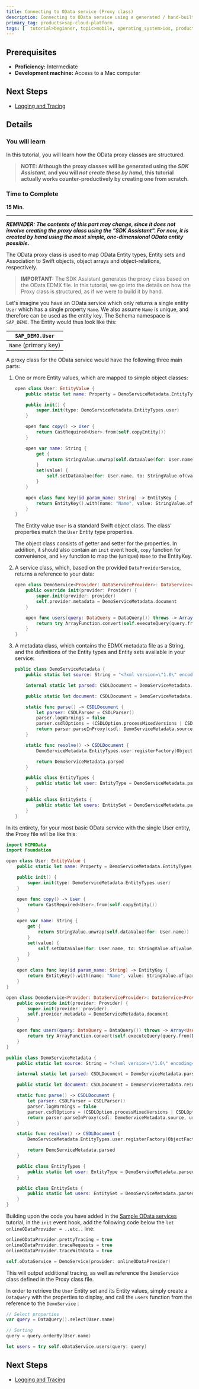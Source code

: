 ```yaml
---
title: Connecting to OData service (Proxy class)
description: Connecting to OData service using a generated / hand-built proxy class
primary_tag: products>sap-cloud-platform
tags: [  tutorial>beginner, topic>mobile, operating_system>ios, products>sap-cloud-platform ]
---
```

## Prerequisites  
 - **Proficiency:** Intermediate
 - **Development machine:** Access to a Mac computer

## Next Steps
 - [Logging and Tracing](#)

## Details
### You will learn  
In this tutorial, you will learn how the OData proxy classes are structured.

> **NOTE: Although the proxy classes will be generated using the *SDK Assistant*, and you will *not create these by hand*, this tutorial actually works counter-productively by creating one from scratch.**

### Time to Complete
**15 Min**.

---

**_REMINDER: The contents of this part may change, since it does not involve creating the proxy class using the "SDK Assistant". For now, it is created by hand using the most simple, one-dimensional OData entity possible_.**

The OData proxy class is used to map OData Entity types, Entity sets and Association to Swift objects, object arrays and object-relations, respectively.

> **IMPORTANT:** The SDK Assistant generates the proxy class based on the OData EDMX file. In this tutorial, we go into the details on how the Proxy class is structured, as if we were to build it by hand.

Let's imagine you have an OData service which only returns a single entity `User` which has a single property `Name`. We also assume `Name` is unique, and therefore can be used as the entity key. The Schema namespace is `SAP_DEMO`. The Entity would thus look like this:

| `SAP_DEMO.User` |
|----|
| `Name` (primary key) |

A proxy class for the OData service would have the following three main parts:

1. One or more Entity values, which are mapped to simple object classes:

    ```swift
	open class User: EntityValue {
	    public static let name: Property = DemoServiceMetadata.EntityTypes.user.property(withName: "Name")

	    public init() {
	        super.init(type: DemoServiceMetadata.EntityTypes.user)
	    }

	    open func copy() -> User {
	        return CastRequired<User>.from(self.copyEntity())
	    }

	    open var name: String {
	        get {
	            return StringValue.unwrap(self.dataValue(for: User.name))
	        }
	        set(value) {
	            self.setDataValue(for: User.name, to: StringValue.of(value))
	        }
	    }

	    open class func key(id param_name: String) -> EntityKey {
	        return EntityKey().with(name: "Name", value: StringValue.of(param_name))
	    }
	}
    ```

    The Entity value `User` is a standard Swift object class. The class' properties match the `User` Entity type properties.

    The object class consists of getter and setter for the properties. In addition, it should also contain an `init` event hook, `copy` function for convenience, and `key` function to map the (unique) `Name` to the EntityKey.

2. A service class, which, based on the provided `DataProviderService`, returns a reference to your data:

    ```swift
	open class DemoService<Provider: DataServiceProvider>: DataService<Provider> {
	    public override init(provider: Provider) {
	        super.init(provider: provider)
	        self.provider.metadata = DemoServiceMetadata.document
	    }

	    open func users(query: DataQuery = DataQuery()) throws -> Array<User> {
	        return try ArrayFunction.convert(self.executeQuery(query.from(DemoServiceMetadata.EntitySets.users)).entityList().toArray(), Array<User>())
	    }
	}

    ```

3. A metadata class, which contains the EDMX metadata file as a String, and the definitions of the Entity types and Entity sets available in your service:

    ```swift
	public class DemoServiceMetadata {
	    public static let source: String = "<?xml version=\"1.0\" encoding=\"utf-8\"?><edmx:Edmx ...etc... ></edmx:Edmx>"

	    internal static let parsed: CSDLDocument = DemoServiceMetadata.parse()

	    public static let document: CSDLDocument = DemoServiceMetadata.resolve()

	    static func parse() -> CSDLDocument {
	        let parser: CSDLParser = CSDLParser()
	        parser.logWarnings = false
	        parser.csdlOptions = (CSDLOption.processMixedVersions | CSDLOption.retainOriginalText | CSDLOption.ignoreAllReferences | CSDLOption.ignoreUndefinedTerms)
	        return parser.parseInProxy(csdl: DemoServiceMetadata.source, url: "SAP_DEMO")
	    }

	    static func resolve() -> CSDLDocument {
	        DemoServiceMetadata.EntityTypes.user.registerFactory(ObjectFactory.with(create: { User() }))

	        return DemoServiceMetadata.parsed
	    }

	    public class EntityTypes {
	        public static let user: EntityType = DemoServiceMetadata.parsed.entityType(withName: "SAP_DEMO.User")
	    }

	    public class EntitySets {
	        public static let users: EntitySet = DemoServiceMetadata.parsed.entitySet(withName: "Users")
	    }
	}
    ```

In its entirety, for your most basic OData service with the single User entity, the Proxy file will be like this:

```swift
import HCPOData
import Foundation

open class User: EntityValue {
    public static let name: Property = DemoServiceMetadata.EntityTypes.user.property(withName: "Name")

    public init() {
        super.init(type: DemoServiceMetadata.EntityTypes.user)
    }

    open func copy() -> User {
        return CastRequired<User>.from(self.copyEntity())
    }

    open var name: String {
        get {
            return StringValue.unwrap(self.dataValue(for: User.name))
        }
        set(value) {
            self.setDataValue(for: User.name, to: StringValue.of(value))
        }
    }

    open class func key(id param_name: String) -> EntityKey {
        return EntityKey().with(name: "Name", value: StringValue.of(param_name))
    }
}

open class DemoService<Provider: DataServiceProvider>: DataService<Provider> {
    public override init(provider: Provider) {
        super.init(provider: provider)
        self.provider.metadata = DemoServiceMetadata.document
    }

    open func users(query: DataQuery = DataQuery()) throws -> Array<User> {
        return try ArrayFunction.convert(self.executeQuery(query.from(DemoServiceMetadata.EntitySets.users)).entityList().toArray(), Array<User>())
    }
}

public class DemoServiceMetadata {
    public static let source: String = "<?xml version=\"1.0\" encoding=\"utf-8\"?><edmx:Edmx ...etc... ></edmx:Edmx>"

    internal static let parsed: CSDLDocument = DemoServiceMetadata.parse()

    public static let document: CSDLDocument = DemoServiceMetadata.resolve()

    static func parse() -> CSDLDocument {
        let parser: CSDLParser = CSDLParser()
        parser.logWarnings = false
        parser.csdlOptions = (CSDLOption.processMixedVersions | CSDLOption.retainOriginalText | CSDLOption.ignoreAllReferences | CSDLOption.ignoreUndefinedTerms)
        return parser.parseInProxy(csdl: DemoServiceMetadata.source, url: "SAP_DEMO")
    }

    static func resolve() -> CSDLDocument {
        DemoServiceMetadata.EntityTypes.user.registerFactory(ObjectFactory.with(create: { User() }))

        return DemoServiceMetadata.parsed
    }

    public class EntityTypes {
        public static let user: EntityType = DemoServiceMetadata.parsed.entityType(withName: "SAP_DEMO.User")
    }

    public class EntitySets {
        public static let users: EntitySet = DemoServiceMetadata.parsed.entitySet(withName: "Users")
    }
}
```

Building upon the code you have added in the [Sample OData services](#) tutorial, in the `init` event hook, add the following code below the `let onlineODataProvider = ..etc..` line:

```swift
onlineODataProvider.prettyTracing = true
onlineODataProvider.traceRequests = true
onlineODataProvider.traceWithData = true

self.oDataService = DemoService(provider: onlineODataProvider)
```

This will output additional tracing, as well as reference the `DemoService` class defined in the Proxy class file.

In order to retrieve the `User` Entity set and its  Entity values, simply create a `DataQuery` with the properties to display, and call the `users` function from the reference to the `DemoService` :

```swift
// Select properties
var query = DataQuery().select(User.name)

// Sorting
query = query.orderBy(User.name)

let users = try self.oDataService.users(query: query)
```

## Next Steps
 - [Logging and Tracing](#)

